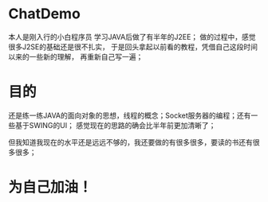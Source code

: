 # ChatDemo
本人是刚入行的小白程序员
学习JAVA后做了有半年的J2EE；
做的过程中，感觉很多J2SE的基础还是很不扎实，
于是回头拿起以前看的教程，凭借自己这段时间以来的一些新的理解，
再重新自己写一遍；

# 目的
还是练一练JAVA的面向对象的思想，线程的概念；Socket服务器的编程；还有一些基于SWING的UI；
感觉现在的思路的确会比半年前更加清晰了；

但我知道我现在的水平还是远远不够的，我还要做的有很多很多，要读的书还有很多很多；

# 为自己加油！
